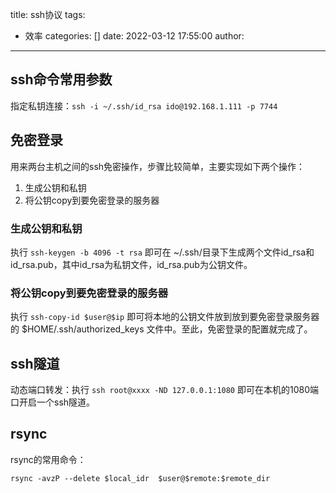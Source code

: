 title: ssh协议
tags:
  - 效率
categories: []
date: 2022-03-12 17:55:00
author:
---
## ssh命令常用参数

指定私钥连接：`ssh -i ~/.ssh/id_rsa ido@192.168.1.111 -p 7744`

## 免密登录

用来两台主机之间的ssh免密操作，步骤比较简单，主要实现如下两个操作：
1. 生成公钥和私钥
2. 将公钥copy到要免密登录的服务器


### 生成公钥和私钥

执行 `ssh-keygen -b 4096 -t rsa` 即可在 ~/.ssh/目录下生成两个文件id_rsa和id_rsa.pub，其中id_rsa为私钥文件，id_rsa.pub为公钥文件。

### 将公钥copy到要免密登录的服务器

执行 `ssh-copy-id $user@$ip` 即可将本地的公钥文件放到放到要免密登录服务器的 $HOME/.ssh/authorized_keys 文件中。至此，免密登录的配置就完成了。


## ssh隧道

动态端口转发：执行 `ssh root@xxxx -ND 127.0.0.1:1080` 即可在本机的1080端口开启一个ssh隧道。


## rsync

rsync的常用命令：

```
rsync -avzP --delete $local_idr  $user@$remote:$remote_dir
```
